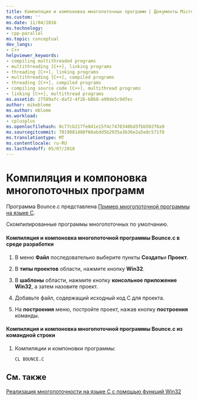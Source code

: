 ```yaml
---
title: Компиляция и компоновка многопоточных программ | Документы Microsoft
ms.custom: ''
ms.date: 11/04/2016
ms.technology:
- cpp-parallel
ms.topic: conceptual
dev_langs:
- C++
helpviewer_keywords:
- compiling multithreaded programs
- multithreading [C++], linking programs
- threading [C++], linking programs
- multithreading [C++], compiled programs
- threading [C++], compiled programs
- compiling source code [C++], multithread programs
- linking [C++], multithread programs
ms.assetid: 27589afc-daf2-4f26-b868-a99de5c9dfec
author: mikeblome
ms.author: mblome
ms.workload:
- cplusplus
ms.openlocfilehash: 0c77cb217fe841e15f4c7470340bd3fbb502f6a9
ms.sourcegitcommit: 7019081488f68abdd5b2935a3b36e2a5e8c571f8
ms.translationtype: MT
ms.contentlocale: ru-RU
ms.lasthandoff: 05/07/2018
---
```

# <a name="compiling-and-linking-multithread-programs"></a>Компиляция и компоновка многопоточных программ
Программа Bounce.c представлена [Пример многопоточной программы на языке C](../parallel/sample-multithread-c-program.md).  
  
 Скомпилированные программы многопоточных по умолчанию.  
  
#### <a name="to-compile-and-link-the-multithread-program-bouncec-from-within-the-development-environment"></a>Компиляция и компоновка многопоточной программы Bounce.c в среде разработки  
  
1.  В меню **Файл** последовательно выберите пункты **Создать**и **Проект**.  
  
2.  В **типы проектов** области, нажмите кнопку **Win32**.  
  
3.  В **шаблоны** области, нажмите кнопку **консольное приложение Win32**, а затем назовите проект.  
  
4.  Добавьте файл, содержащий исходный код C для проекта.  
  
5.  На **построения** меню, постройте проект, нажав кнопку **построения** команды.  
  
#### <a name="to-compile-and-link-the-multithread-program-bouncec-from-the-command-line"></a>Компиляция и компоновка многопоточной программы Bounce.c из командной строки  
  
1.  Компиляции и компоновки программы:  
  
    ```  
    CL BOUNCE.C  
    ```  
  
## <a name="see-also"></a>См. также  
 [Реализация многопоточности на языке C с помощью функций Win32](../parallel/multithreading-with-c-and-win32.md)